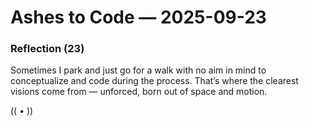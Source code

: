 # Ashes to Code — 2025-09-23

### Reflection (23)
Sometimes I park and just go for a walk with no aim in mind to conceptualize and code during the process. That’s where the clearest visions come from — unforced, born out of space and motion.

(( • ))

